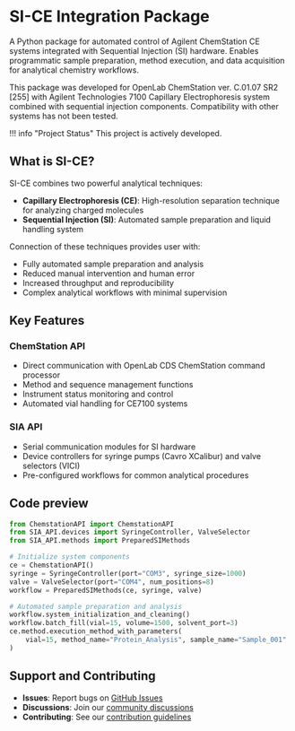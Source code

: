 # SI-CE Integration Package

A Python package for automated control of Agilent ChemStation CE systems integrated with Sequential Injection (SI) hardware. Enables programmatic sample preparation, method execution, and data acquisition for analytical chemistry workflows.

This package was developed for OpenLab ChemStation ver. C.01.07 SR2 [255] with Agilent Technologies 7100 Capillary Electrophoresis system combined with sequential injection components. Compatibility with other systems has not been tested.

!!! info "Project Status"
    This project is actively developed.
## What is SI-CE?

SI-CE combines two powerful analytical techniques:

- **Capillary Electrophoresis (CE)**: High-resolution separation technique for analyzing charged molecules
- **Sequential Injection (SI)**: Automated sample preparation and liquid handling system

Connection of these techniques provides user with:

- Fully automated sample preparation and analysis
- Reduced manual intervention and human error
- Increased throughput and reproducibility
- Complex analytical workflows with minimal supervision

## Key Features

### ChemStation API
- Direct communication with OpenLab CDS ChemStation command processor
- Method and sequence management functions
- Instrument status monitoring and control
- Automated vial handling for CE7100 systems

### SIA API  
- Serial communication modules for SI hardware
- Device controllers for syringe pumps (Cavro XCalibur) and valve selectors (VICI)
- Pre-configured workflows for common analytical procedures


## Code preview

```python
from ChemstationAPI import ChemstationAPI
from SIA_API.devices import SyringeController, ValveSelector
from SIA_API.methods import PreparedSIMethods

# Initialize system components
ce = ChemstationAPI()
syringe = SyringeController(port="COM3", syringe_size=1000)
valve = ValveSelector(port="COM4", num_positions=8)
workflow = PreparedSIMethods(ce, syringe, valve)

# Automated sample preparation and analysis
workflow.system_initialization_and_cleaning()
workflow.batch_fill(vial=15, volume=1500, solvent_port=3)
ce.method.execution_method_with_parameters(
    vial=15, method_name="Protein_Analysis", sample_name="Sample_001"
)
```


## Support and Contributing

- **Issues**: Report bugs on [GitHub Issues](https://github.com/yourusername/SIA-CE/issues)
- **Discussions**: Join our [community discussions](https://github.com/yourusername/SIA-CE/discussions)
- **Contributing**: See our [contribution guidelines](https://github.com/yourusername/SIA-CE/blob/main/CONTRIBUTING.md)

